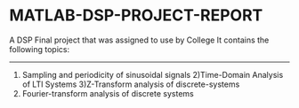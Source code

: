 # MATLAB-DSP-PROJECT-REPORT
A DSP Final project that was assigned to use by College
It contains the following topics:
*************************************
1) Sampling and periodicity of sinusoidal signals
2)Time-Domain Analysis of LTI Systems
3)Z-Transform analysis of discrete-systems
4) Fourier-transform analysis of discrete systems
